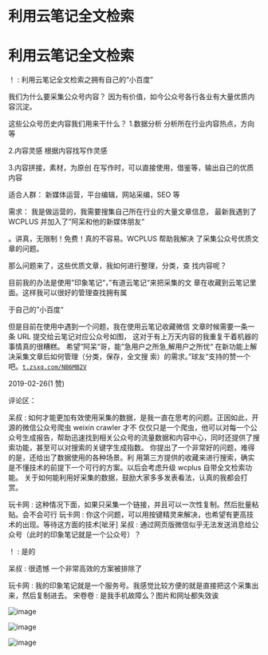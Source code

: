 # 利用云笔记全文检索

# 利用云笔记全文检索

！ : 利用云笔记全文检索之拥有自己的“小百度”

我们为什么要采集公众号内容？ 因为有价值，如今公众号各行各业有大量优质内容沉淀。

这些公众号历史内容我们用来干什么？ 1.数据分析 分析所在行业内容热点，方向等

2.内容灵感 根据内容找写作灵感

3.内容拼接，素材，为原创 在写作时，可以直接使用，借鉴等，输出自己的优质内容

适合人群： 新媒体运营，平台编辑，网站采编，SEO 等

需求： 我是做运营的，我需要搜集自己所在行业的大量文章信息， 最新我遇到了 WCPLUS 并加入了”阿呆和他的新媒体朋友“

。讲真，无限制！免费！真的不容易。WCPLUS 帮助我解决 了采集公众号优质文章的问题。

那么问题来了，这些优质文章，我如何进行整理，分类，查 找内容呢？

目前我的办法是使用”印象笔记“，”有道云笔记“来把采集的文 章在收藏到云笔记里面。这样我可以很好的管理查找拥有属

于自己的”小百度“

但是目前在使用中遇到一个问题，我在使用云笔记收藏微信 文章时候需要一条一条 URL 提交给云笔记对应公众号如图， 这对于有上万天内容的我重复干着机器的事情真的很糟糕。 希望”阿呆“哥，能”急用户之所急,解用户之所忧“ 在新功能上解决采集文章后如何管理（分类，保存，全文搜 索）的需求。”球友“支持的赞一个 吧。[`t.zsxq.com/NB6MB2V`](https://t.zsxq.com/NB6MB2V)

2019-02-26(1 赞)

评论区：

呆叔 : 如何才能更加有效使用采集的数据，是我一直在思考的问题。正因如此，开源的微信公众号爬虫 weixin crawler 才不 仅仅只是一个爬虫，他可以对每一个公众号生成报告，帮助迅速找到相关公众号的流量数据和内容中心，同时还提供了搜 索功能，甚至可以对搜索的关键字生成指数。 你提出了一个非常好的问题，难得的是，还给出了数据使用的各种场景。利 用第三方提供的收藏来进行搜索，确实是不懂技术的前提下一个可行的方案。以后会考虑升级 wcplus 自带全文检索功能。 关于如何能利用好采集的数据，鼓励大家多多发表看法，认真的我都会打赏。

玩卡网 : 这种情况下面，如果只采集一个链接，并且可以一次性复制。然后批量粘贴。会不会可行 玩卡网 : 你这个问题，可以用按键精灵来解决，也希望有更高技术的出现。等待这方面的技术[呲牙] 呆叔 : 通过网页版微信似乎无法发送消息给公众号（此时的印象笔记就是一个公众号）？

！ : 是的

呆叔 : 很遗憾 一个非常高效的方案被排除了

玩卡网 : 我的印象笔记就是一个服务号。我感觉比较方便的就是直接把这个采集出来，然后复制进去。 宋卷卷 : 是我手机故障么？图片和网址都失效诶

![image](img/Image_122.png)

![image](img/Image_123.png)

![image](img/Image_124.png)